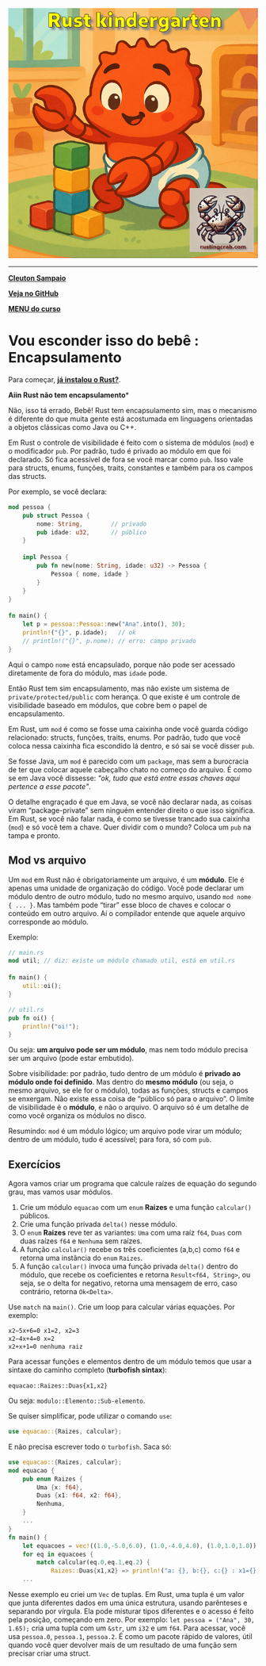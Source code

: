 <img src="../../logo.png" heigth=300>

---

[**Cleuton Sampaio**](https://linkedin.com/in/cleutonsampaio)

[**Veja no GitHub**](https://https://github.com/cleuton/rustingcrab/tree/main/rustkindergarten)

[**MENU do curso**](../../README.md)

# Vou esconder isso do bebê : Encapsulamento

Para começar, [**já instalou o Rust?**](https://www.mycompiler.io/pt/new/rust).

**Aiin Rust não tem encapsulamento***

Não, isso tá errado, Bebê! Rust tem encapsulamento sim, mas o mecanismo é diferente do que muita gente está acostumada em linguagens orientadas a objetos clássicas como Java ou C++.

Em Rust o controle de visibilidade é feito com o sistema de módulos (`mod`) e o modificador `pub`. Por padrão, tudo é privado ao módulo em que foi declarado. Só fica acessível de fora se você marcar como `pub`. Isso vale para structs, enums, funções, traits, constantes e também para os campos das structs.

Por exemplo, se você declara:

```rust
mod pessoa {
    pub struct Pessoa {
        nome: String,        // privado
        pub idade: u32,      // público
    }

    impl Pessoa {
        pub fn new(nome: String, idade: u32) -> Pessoa {
            Pessoa { nome, idade }
        }
    }
}

fn main() {
    let p = pessoa::Pessoa::new("Ana".into(), 30);
    println!("{}", p.idade);   // ok
    // println!("{}", p.nome); // erro: campo privado
}
```

Aqui o campo `nome` está encapsulado, porque não pode ser acessado diretamente de fora do módulo, mas `idade` pode.

Então Rust tem sim encapsulamento, mas não existe um sistema de `private/protected/public` com herança. O que existe é um controle de visibilidade baseado em módulos, que cobre bem o papel de encapsulamento.

Em Rust, um `mod` é como se fosse uma caixinha onde você guarda código relacionado: structs, funções, traits, enums. Por padrão, tudo que você coloca nessa caixinha fica escondido lá dentro, e só sai se você disser `pub`.

Se fosse Java, um `mod` é parecido com um `package`, mas sem a burocracia de ter que colocar aquele cabeçalho chato no começo do arquivo. É como se em Java você dissesse: *"ok, tudo que está entre essas chaves aqui pertence a esse pacote"*.

O detalhe engraçado é que em Java, se você não declarar nada, as coisas viram “package-private” sem ninguém entender direito o que isso significa. Em Rust, se você não falar nada, é como se tivesse trancado sua caixinha (`mod`) e só você tem a chave. Quer dividir com o mundo? Coloca um `pub` na tampa e pronto.

## Mod vs arquivo

Um `mod` em Rust não é obrigatoriamente um arquivo, é um **módulo**. Ele é apenas uma unidade de organização do código. Você pode declarar um módulo dentro de outro módulo, tudo no mesmo arquivo, usando `mod nome { ... }`. Mas também pode “tirar” esse bloco de chaves e colocar o conteúdo em outro arquivo. Aí o compilador entende que aquele arquivo corresponde ao módulo.

Exemplo:

```rust
// main.rs
mod util; // diz: existe um módulo chamado util, está em util.rs

fn main() {
    util::oi();
}
```

```rust
// util.rs
pub fn oi() {
    println!("oi!");
}
```

Ou seja: **um arquivo pode ser um módulo**, mas nem todo módulo precisa ser um arquivo (pode estar embutido).

Sobre visibilidade: por padrão, tudo dentro de um módulo é **privado ao módulo onde foi definido**. Mas dentro do **mesmo módulo** (ou seja, o mesmo arquivo, se ele for o módulo), todas as funções, structs e campos se enxergam. Não existe essa coisa de “público só para o arquivo”. O limite de visibilidade é o **módulo**, e não o arquivo. O arquivo só é um detalhe de como você organiza os módulos no disco.

Resumindo: `mod` é um módulo lógico; um arquivo pode virar um módulo; dentro de um módulo, tudo é acessível; para fora, só com `pub`.


## Exercícios

Agora vamos criar um programa que calcule raízes de equação do segundo grau, mas vamos usar módulos. 

1) Crie um módulo `equacao` com um `enum` **Raizes** e uma função `calcular()` públicos. 
2) Crie uma função privada `delta()` nesse módulo. 
3) O `enum` **Raizes** reve ter as variantes: `Uma` com uma raíz `f64`, `Duas` com duas raízes `f64` e `Nenhuma` sem raízes.
4) A função `calcular()` recebe os três coeficientes (a,b,c) como `f64` e retorna uma instância do `enum` `Raizes`.
5) A função `calcular()` invoca uma função privada `delta()` dentro do módulo, que recebe os coeficientes e retorna `Result<f64, String>`, ou seja, se o delta for negativo, retorna uma mensagem de erro, caso contrário, retorna `Ok<Delta>`.

Use `match` na `main()`. Crie um loop para calcular várias equações. Por exemplo: 

```text
x2−5x+6=0 x1=2, x2=3
x2−4x+4=0 x=2
x2+x+1=0 nenhuma raiz
```

Para acessar funções e elementos dentro de um módulo temos que usar a sintaxe do caminho completo (**turbofish sintax**): 

`equacao::Raizes::Duas{x1,x2}`

Ou seja: `modulo::Elemento::Sub-elemento`.

Se quiser simplificar, pode utilizar o comando `use`: 

```rust
use equacao::{Raizes, calcular};
```

E não precisa escrever todo o `turbofish`. Saca só: 

```rust
use equacao::{Raizes, calcular};
mod equacao {
    pub enum Raizes {
        Uma {x: f64},
        Duas {x1: f64, x2: f64},
        Nenhuma,
    }
    ...
}
fn main() {
    let equacoes = vec!((1.0,-5.0,6.0), (1.0,-4.0,4.0), (1.0,1.0,1.0));
    for eq in equacoes {
        match calcular(eq.0,eq.1,eq.2) {
            Raizes::Duas{x1,x2} => println!("a: {}, b:{}, c:{} : x1={}, x2={}",eq.0,eq.1,eq.2,x1,x2),
    ...
```

Nesse exemplo eu criei um `Vec` de tuplas. Em Rust, uma tupla é um valor que junta diferentes dados em uma única estrutura, usando parênteses e separando por vírgula. Ela pode misturar tipos diferentes e o acesso é feito pela posição, começando em zero. Por exemplo: `let pessoa = ("Ana", 30, 1.65);` cria uma tupla com um `&str`, um `i32` e um `f64`. Para acessar, você usa `pessoa.0`, `pessoa.1`, `pessoa.2`. É como um pacote rápido de valores, útil quando você quer devolver mais de um resultado de uma função sem precisar criar uma struct.
